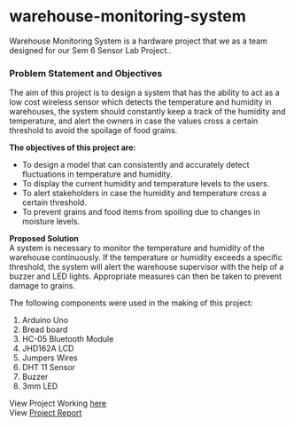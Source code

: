 # warehouse-monitoring-system
Warehouse Monitoring System is a hardware project that we as a team designed for our Sem 6 Sensor Lab Project..

### Problem Statement and Objectives

The aim of this project is to design a system that has the ability to act as a low cost wireless sensor which detects the temperature and humidity in warehouses, the system should constantly keep a track of the humidity and temperature, and alert the owners in case the values cross a certain threshold to avoid the spoilage of food grains.




**The objectives of this project are:**

*	To design a model that can consistently and accurately detect fluctuations in temperature and humidity.
*	To display the current humidity and temperature levels to the users.
*	To alert stakeholders in case the humidity and temperature cross a certain threshold.
*	To prevent grains and food items from spoiling due to changes in moisture levels.


**Proposed Solution**  
A system is necessary to monitor the temperature and humidity of the warehouse continuously. If the temperature or humidity exceeds a specific threshold, the system will alert the warehouse supervisor with the help of a buzzer and LED lights. Appropriate measures can then be taken to prevent damage to grains.



The following components were used in the making of this project:
1. 	Arduino Uno
2.	Bread board
3.	HC-05 Bluetooth Module
4.	JHD162A LCD
5.	Jumpers Wires
6.	DHT 11 Sensor
7.	Buzzer
8.	3mm LED



View Project Working [here](/SL-working-video.mp4)   
View [Project Report](/Project%20Report.pdf)
